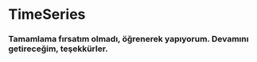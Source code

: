 # TimeSeries
### Tamamlama fırsatım olmadı, öğrenerek yapıyorum. Devamını getireceğim, teşekkürler. 

